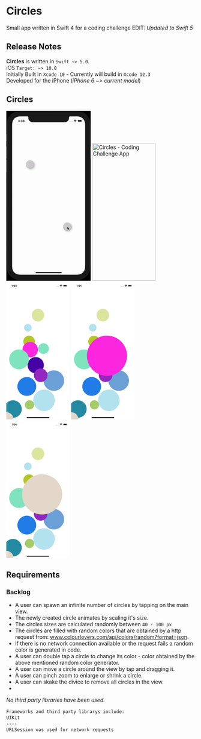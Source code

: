 # Circles
Small app written in Swift 4 for a coding challenge EDIT: *Updated to Swift 5*

## Release Notes
**Circles** is written in `Swift ~> 5.0`.<br>
iOS `Target: ~> 10.0`<br>
Initially Built in `Xcode 10` - Currently will build in `Xcode 12.3`<br> 
Developed for the iPhone (*iPhone 6 ~> current model*)<br>

## Circles
<p align="left">
    <img src="/assets/CirclesDemo.gif" width="225" height="451" title="Circles - Coding Challenge App">
    <img src="/assets/Circles_Image_0.png" width="169" height="365" title="Circles - Coding Challenge App">
    <img src="/assets/Circles_Image_2.png" width="169" height="365" title="Circles - Coding Challenge App">
    <img src="/assets/Circles_Image_3.png" width="169" height="365" title="Circles - Coding Challenge App">
    <img src="/assets/Circles_Image_4.png" width="169" height="365" title="Circles - Coding Challenge App">
</p>

## Requirements 
### Backlog
- A user can spawn an infinite number of circles by tapping on the main view. 
- The newly created circle animates by scaling it's size. 
- The circles sizes are calculated randomly between `40 - 100 px`
- The circles are filled with random colors that are obtained by a http request from: www.colourlovers.com/api/colors/random?format=json.
- If there is no network connection available or the request fails a random color is generated in code. 
- A user can double tap a circle to change its color - color obtained by the above mentioned random color generator.
- A user can move a circle around the view by tap and dragging it.
- A user can pinch zoom to enlarge or shrink a circle.
- A user can skake the divice to remove all circles in the view.
- 
*No third party libraries have been used.*

```
Frameworks and third party librarys include:
UIKit
----
URLSession was used for network requests
```
